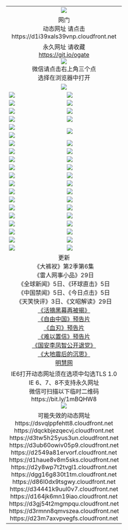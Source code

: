 ﻿<table>
  <tr></tr>
  <tr><td colspan=2 align=center><img src="https://cloud.githubusercontent.com/assets/11880933/13434984/f430fae2-e012-11e5-814f-c2df1e82b247.jpg" /></td></tr>
  <tr><td colspan=2 align=center>网门<br>动态网址 请点击
<br>https://d1i39xals39vnp.cloudfront.net
    </td>
  </tr>
  <tr>
    <td colspan=2 align=center>永久网址 请收藏<br/><a href="https://git.io/ogate" target="_blank">https://git.io/ogate</a><br/><a href="https://d1i39xals39vnp.cloudfront.net/Up/0WMGDL2.png" target="_blank"><img src="https://d1i39xals39vnp.cloudfront.net/Up/0WMGD2.png"/></a>
    <br>微信请点击右上角三个点<br>选择在浏览器中打开<br></td>
  </tr>
  <tr>
    <td colspan=2 align=center><a href="https://d1i39xals39vnp.cloudfront.net/ogUP.aspx?name=0oGate.apk" target="_blank"><img src="https://d1i39xals39vnp.cloudfront.net/Up/0WMAZ.jpg" /></a></td>
  </tr>
  <tr>
    <td><a href="https://d1i39xals39vnp.cloudfront.net/ogNice.aspx" target="_blank"><img src="https://d1i39xals39vnp.cloudfront.net/Up/0WCYY.jpg" /></a></td>
    <td><a href="https://d1i39xals39vnp.cloudfront.net/onCO.aspx?ob=600%E4%BA%8B%E7%89%A9&op=%E5%A2%9E%E5%88%A0%E6%94%B9&args=WH1~%23%E7%B1%BB%E5%9E%8B6%E6%96%B0%E9%97%BB%7c%23%E7%B1%BB%E5%9E%8B6%E8%AF%84%E8%AE%BA&mode=" target="_blank"><img src="https://d1i39xals39vnp.cloudfront.net/Up/0WZTT.jpg" /></a></td> 
  </tr>
  <tr>
    <td><a href="https://d1i39xals39vnp.cloudfront.net/ogDY.aspx" target="_blank"><img src="https://d1i39xals39vnp.cloudfront.net/Up/0FK.jpg" /></a></td>
    <td><a href="https://d1i39xals39vnp.cloudfront.net/ogST.aspx" target="_blank"><img src="https://d1i39xals39vnp.cloudfront.net/Up/0ST.jpg" /></a></td> 
  </tr>
  <tr>
    <!--td rowspan=2><a href="https://d1i39xals39vnp.cloudfront.net/ogUP.aspx?name=WJ.mp4&count=T:1,480P:1" target="_blank"><img src="https://d1i39xals39vnp.cloudfront.net/Up/WJ.jpg" /></a></td-->
    <td><a href="https://d1i39xals39vnp.cloudfront.net/ogUP.aspx?name=11DKC.mp4&count=T:2,2:6,1:16" target="_blank"><img src="https://d1i39xals39vnp.cloudfront.net/Up/11DKC.jpg" /></a></td> 
    <td><div><a href="https://d1i39xals39vnp.cloudfront.net/ogUP.aspx?name=LRWS.mp4&count=7B:8,6B:44,5A:10,5B:35,4A:14,4B:19,3A:10,3B:26,2A:16,2B:21,1A:23,1B:29&current=7B:8" target="_blank"><img src="https://d1i39xals39vnp.cloudfront.net/Up/LRWS.jpg" /></a></td>
   </tr>
  <tr>
    <td><a href="https://d1i39xals39vnp.cloudfront.net/ogUP.aspx?name=LRSH.mp4&count=W:13,2:10" target="_blank"><img src="https://d1i39xals39vnp.cloudfront.net/Up/LRSH.jpg" /></a></td>
    <td><a href="https://d1i39xals39vnp.cloudfront.net/ogNiceVedio.aspx" target="_blank"><img src="https://d1i39xals39vnp.cloudfront.net/Up/TGKDY.jpg" /></a></td>
  </tr>
  <tr>
    <td><a href="https://d1i39xals39vnp.cloudfront.net/ogUP.aspx?name=JQR.mp4&count=2" target="_blank"><img src="https://d1i39xals39vnp.cloudfront.net/Up/JQR.jpg" /></a></td>   
    <td rowspan=2><a href="https://d1i39xals39vnp.cloudfront.net/ogUP.aspx?name=JP.mp4&count=9" target="_blank"><img src="https://d1i39xals39vnp.cloudfront.net/Up/JP.jpg" /></td>
  </tr>
  <tr>
    <td><a href="https://d1i39xals39vnp.cloudfront.net/ogUP.aspx?name=WH.mp4" target="_blank"><img src="https://d1i39xals39vnp.cloudfront.net/Up/WH.jpg" /></a></td>
  </tr>
  <tr>
    <td><a href="https://d1i39xals39vnp.cloudfront.net/ogUP.aspx?name=SSZJ.mp4&count=SP:6,480P:9" target="_blank"><img src="https://d1i39xals39vnp.cloudfront.net/Up/SSZJ.jpg" /></a></td>
    <td><a href="https://d1i39xals39vnp.cloudfront.net/ogUP.aspx?name=ZY.mp4&count=2015:16" target="_blank"><img src="https://d1i39xals39vnp.cloudfront.net/Up/ZY.jpg" /></a</td>
  </tr>
  <tr>
    <td><a href="https://d1i39xals39vnp.cloudfront.net/ogUP.aspx?name=XTFY.mp4&count=B:2,A:24" target="_blank"><img src="https://d1i39xals39vnp.cloudfront.net/Up/XTFY.jpg" /></a></td>
    <td><a href="https://d1i39xals39vnp.cloudfront.net/ogUP.aspx?name=1XQK.mp4&count=13" target="_blank"><img src="https://d1i39xals39vnp.cloudfront.net/Up/1XQK.jpg" /></a</td>
  </tr>
  <tr>
    <td><a href="https://d1i39xals39vnp.cloudfront.net/ogUP.aspx?name=1LYF.mp4&count=2" target="_blank"><img src="https://d1i39xals39vnp.cloudfront.net/Up/1LYF0.jpg" /></a></td>
    <td><a href="https://d1i39xals39vnp.cloudfront.net/ogUP.aspx?name=1ZGC.mp4&count=6" target="_blank"><img src="https://d1i39xals39vnp.cloudfront.net/Up/1ZGC0.jpg" /></a></td>
  </tr>
  <tr>
    <td><a href="https://d1i39xals39vnp.cloudfront.net/ogUP.aspx?name=1ZKM.mp4&count=3&current=3" target="_blank"><img src="https://d1i39xals39vnp.cloudfront.net/Up/1ZKM0.jpg" /></a></td>  
    <td><a href="https://d1i39xals39vnp.cloudfront.net/ogUP.aspx?name=1WWY.mp4&count=6&current=6" target="_blank"><img src="https://d1i39xals39vnp.cloudfront.net/Up/1WWY0.jpg" /></a></td>
  </tr>
  <tr>
    <td><a href="https://d1i39xals39vnp.cloudfront.net/ogUP.aspx?name=10JGY.mp4&count=3" target="_blank"><img src="https://d1i39xals39vnp.cloudfront.net/Up/10JGY0.jpg" /></a></td>
    <td><a href="https://d1i39xals39vnp.cloudfront.net/ogUP.aspx?name=10CYS.mp4&count=2" target="_blank"><img src="https://d1i39xals39vnp.cloudfront.net/Up/10CYS0.jpg" /></a></td>
  </tr>
  <tr>
    <td><a href="https://d1i39xals39vnp.cloudfront.net/ogUP.aspx?name=4SQQ.mp4&count=201603:5,201602:20,201601:21&current=201603:5" target="_blank"><img src="https://d1i39xals39vnp.cloudfront.net/Up/4SQQ0.jpg"/></a></td>
    <td><a href="https://d1i39xals39vnp.cloudfront.net/ogUP.aspx?name=4SHQ.mp4&count=201603:5,201602:27,201601:28&current=201603:5" target="_blank"><img src="https://d1i39xals39vnp.cloudfront.net/Up/4SHQ0.jpg"/></a></td>
  </tr>
  <tr>
    <td><a href="https://d1i39xals39vnp.cloudfront.net/ogUP.aspx?name=4SZG.mp4&count=201603:5,201602:21,201601:23&current=201603:5" target="_blank"><img src="https://d1i39xals39vnp.cloudfront.net/Up/4SZG0.jpg"/></a></td>
    <td><a href="https://d1i39xals39vnp.cloudfront.net/ogUP.aspx?name=4SDJ.mp4&count=201603A:5,201603B:4,201602A:24,201602B:7,201601A:48,201601B:6&current=201603A:5" target="_blank"><img src="https://d1i39xals39vnp.cloudfront.net/Up/4SDJ0.jpg"/></a></td>
  </tr>
  <tr>
    <td><a href="https://d1i39xals39vnp.cloudfront.net/ogUP.aspx?name=4CTX.mp4&count=201603:1,201602:3,201601:4&current=201603:1" target="_blank"><img src="https://d1i39xals39vnp.cloudfront.net/Up/4CTX0.jpg"/></a></td>
    <td><a href="https://d1i39xals39vnp.cloudfront.net/ogUP.aspx?name=4CWZ.mp4&count=201602:4,201601:4&current=201602:4" target="_blank"><img src="https://d1i39xals39vnp.cloudfront.net/Up/4CWZ0.jpg"/></a></td>
  </tr>
  <tr>
    <td><a href="https://d1i39xals39vnp.cloudfront.net/onUP.aspx?name=https://d2t6x1lwzcff38.cloudfront.net/" target="_blank"><img src="https://d1i39xals39vnp.cloudfront.net/Up/0DTW.jpg"/></a></td>
    <td><a href="https://d1i39xals39vnp.cloudfront.net/onUP.aspx?name=https://d240ns8up8earz.cloudfront.net/acenter/" target="_blank"><img src="https://d1i39xals39vnp.cloudfront.net/Up/0TDW.jpg" /></a></td>
  </tr>
  <tr>
    <td><a href="https://d1i39xals39vnp.cloudfront.net/onUP.aspx?name=https://d4508d6vomz2p.cloudfront.net/gb/nsc413.htm" target="_blank"><img src="https://d1i39xals39vnp.cloudfront.net/Up/0DJY.jpg" /></a></td>
    <td><a href="https://d1i39xals39vnp.cloudfront.net/onUP.aspx?name=https://d3bxwq7vzudb5l.cloudfront.net/xtr/gb/prog204.html" target="_blank"><img src="https://d1i39xals39vnp.cloudfront.net/Up/0XTR.jpg" /></a></td>
  </tr>
  <tr>
    <td><a href="https://d1i39xals39vnp.cloudfront.net/onUP.aspx?name=https://d3aj00iefsmfgc.cloudfront.net/" target="_blank"><img src="https://d1i39xals39vnp.cloudfront.net/Up/0MHW.jpg" /></a></td>
    <td><a href="https://d1i39xals39vnp.cloudfront.net/onUP.aspx?name=https://d1lcj91uv80klr.cloudfront.net/" target="_blank"><img src="https://d1i39xals39vnp.cloudfront.net/Up/0ZJW.jpg" /></a></td>
  </tr>
  <tr>
    <td><a href="https://d1i39xals39vnp.cloudfront.net/ogUP.aspx?name=0FG.zip" target="_blank"><img src="https://d1i39xals39vnp.cloudfront.net/Up/0FG.jpg" /></a></td>
    <td><a href="https://d1i39xals39vnp.cloudfront.net/ogUP.aspx?name=0FGA.apk" target="_blank"><img src="https://d1i39xals39vnp.cloudfront.net/Up/0FGA.jpg" /></a></td>
  </tr>
  <tr>
    <td><a href="https://d1i39xals39vnp.cloudfront.net/ogUP.aspx?name=0U.zip" target="_blank"><img src="https://d1i39xals39vnp.cloudfront.net/Up/0U.jpg" /></a></td>
    <td><a href="https://d1i39xals39vnp.cloudfront.net/ogUP.aspx?name=0UA.apk" target="_blank"><img src="https://d1i39xals39vnp.cloudfront.net/Up/0UA.jpg" /></a></td>
  </tr>
  <tr>
    <td><a href="https://d1i39xals39vnp.cloudfront.net/ogUP.aspx?name=0iPPOTV.zip" target="_blank"><img src="https://d1i39xals39vnp.cloudfront.net/Up/0iPPOTV.jpg" /></a></td>
    <td><a href="https://d1i39xals39vnp.cloudfront.net/ogUP.aspx?name=0iNTD.apk" target="_blank"><img src="https://d1i39xals39vnp.cloudfront.net/Up/0iNTD.jpg" /></a></td>
  </tr>
  <tr>
    <td colspan=2 align=center>更新<br>
      《大裤衩》第2季第6集<br>
      《雷人网事小品》29日<br>
      《全球新闻》5日、《环球直击》5日<br>
      《中国禁闻》5日、《今日点击》5日<br>
      《天笑快评》3日、《文昭解读》29日<br>
      <a href="https://d1i39xals39vnp.cloudfront.net/ogUP.aspx?name=SSZJ480P9.mp4" target="_blank">《活摘黑幕再被揭》</a><br>
      <a href="https://d1i39xals39vnp.cloudfront.net/ogUP.aspx?name=11ZYZG0.mp4" target="_blank">《自由中国》预告片</a><br>
      <a href="https://d1i39xals39vnp.cloudfront.net/ogUP.aspx?name=11XR.mp4" target="_blank">《血刃》预告片</a><br>
      <a href="https://d1i39xals39vnp.cloudfront.net/ogUP.aspx?name=11NYZX.mp4&count=2" target="_blank">《难以置信》预告片</a><br>
      <a href="https://d1i39xals39vnp.cloudfront.net/ogUP.aspx?name=4LFZ.mp4" target="_blank">《国安李凤智公开退党》</a><br>
      <a href="https://d1i39xals39vnp.cloudfront.net/ogUP.aspx?name=4DDZHDCS.mp4" target="_blank">《大地震后的沉思》</a><br>
      <a href="https://d1i39xals39vnp.cloudfront.net/onUP.aspx?name=https://www.minghui.org/" target="_blank">明慧网</a></td>
    </td>
  </tr>
  <tr>
    <td colspan=2 align=center>IE6打开动态网址须在选项中勾选TLS 1.0<br/>IE 6、7、8不支持永久网址<br/>
      微信可扫描以下临时二维码<br/>https://bit.ly/1mBQHW8<br/><a href="https://d1i39xals39vnp.cloudfront.net/Up/0WMGDL3.png" target="_blank"><img src="https://d1i39xals39vnp.cloudfront.net/Up/0WMGD3.png"/></a><br>
  </tr>
  <tr>
    <td colspan=2 align=center>可能失效的动态网址
<br>https://dsvqlppfehtt8.cloudfront.net
<br>https://dqckbjezqecvj.cloudfront.net
<br>https://d3tw5h25yus3un.cloudfront.net
<br>https://d3ub60owiv05p9.cloudfront.net
<br>https://d2549a81ervorf.cloudfront.net
<br>https://d1haue8v8m5sks.cloudfront.net
<br>https://d2y8wp7t2tvgl1.cloudfront.net
<br>https://dgg16g830t1tm.cloudfront.net
<br>https://d86l0dx9tsgwy.cloudfront.net
<br>https://d34441k9uul0v7.cloudfront.net
<br>https://d164jk6mn19iao.cloudfront.net
<br>https://d3gj54t2mgmpqu.cloudfront.net
<br>https://d3rmnn8qmvszea.cloudfront.net
<br>https://d23m7axvpvegfs.cloudfront.net
    </td>
  </tr>
</table>
